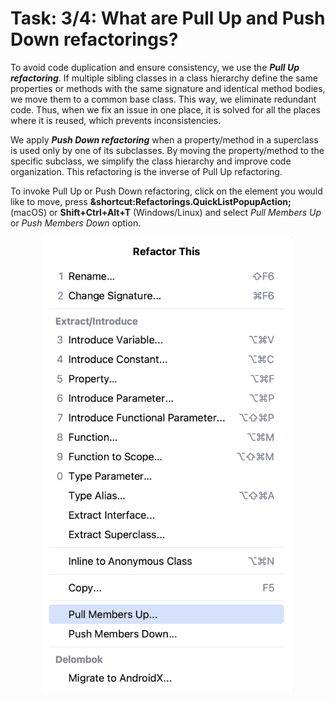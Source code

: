 # Task: 3/4: What are Pull Up and Push Down refactorings?

To avoid code duplication and ensure consistency, we use the _**Pull Up refactoring**_. If multiple sibling classes in a
class hierarchy define the same properties or methods with the same signature and identical method bodies, we move them
to a common base class. This way, we eliminate redundant code. Thus, when we fix an issue in one place, it is solved for
all the places where it is reused, which prevents inconsistencies.

We apply _**Push Down refactoring**_ when a property/method in a superclass is used only by one of its subclasses. By
moving the property/method to the specific subclass, we simplify the class hierarchy and improve code organization. This
refactoring is the inverse of Pull Up refactoring.

To invoke Pull Up or Push Down refactoring, click on the element you would like to move, press
**&shortcut:Refactorings.QuickListPopupAction;** (macOS) or **Shift+Ctrl+Alt+T** (Windows/Linux) and select _Pull
Members Up_ or _Push Members Down_ option.

<p align="center">
    <img src="../../util/src/test/resources/images/pull_up_oush_down_refactoring.png" alt="Pull Up and Push Down Dialog" width="400"/>
</p>